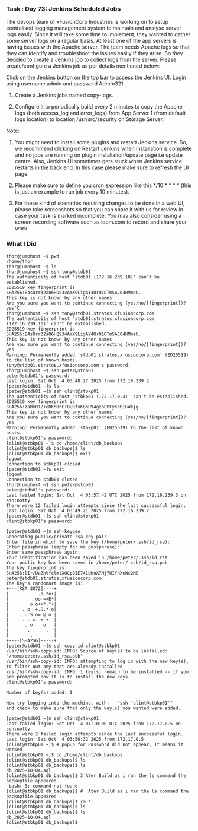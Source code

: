 ### Task : Day 73: Jenkins Scheduled Jobs

The devops team of xFusionCorp Industries is working on to setup centralised logging management system to maintain and analyse server logs easily. Since it will take some time to implement, they wanted to gather some server logs on a regular basis. At least one of the app servers is having issues with the Apache server. The team needs Apache logs so that they can identify and troubleshoot the issues easily if they arise. So they decided to create a Jenkins job to collect logs from the server. Please create/configure a Jenkins job as per details mentioned below:



Click on the Jenkins button on the top bar to access the Jenkins UI. Login using username admin and password Adm!n321

1. Create a Jenkins jobs named copy-logs.

2. Configure it to periodically build every 2 minutes to copy the Apache logs (both access_log and error_logs) from App Server 1 (from default logs location) to location /usr/src/security on Storage Server.

Note:

1. You might need to install some plugins and restart Jenkins service. So, we recommend clicking on Restart Jenkins when installation is complete and no jobs are running on plugin installation/update page i.e update centre. Also, Jenkins UI sometimes gets stuck when Jenkins service restarts in the back end. In this case please make sure to refresh the UI page.

2. Please make sure to define you cron expression like this */10 * * * * (this is just an example to run job every 10 minutes).

3. For these kind of scenarios requiring changes to be done in a web UI, please take screenshots so that you can share it with us for review in case your task is marked incomplete. You may also consider using a screen recording software such as loom.com to record and share your work.


### What I Did

```
thor@jumphost ~$ pwd
/home/thor
thor@jumphost ~$ ls
thor@jumphost ~$ ssh tony@stdb01
The authenticity of host 'stdb01 (172.16.239.10)' can't be established.
ED25519 key fingerprint is SHA256:E4sOrr32a86HQ934AmX9LigAY4UrO1OTmSAC04HMmaU.
This key is not known by any other names
Are you sure you want to continue connecting (yes/no/[fingerprint])? yes^C
thor@jumphost ~$ ssh tony@stdb01.stratos.xfusioncorp.com
The authenticity of host 'stdb01.stratos.xfusioncorp.com (172.16.239.10)' can't be established.
ED25519 key fingerprint is SHA256:E4sOrr32a86HQ934AmX9LigAY4UrO1OTmSAC04HMmaU.
This key is not known by any other names
Are you sure you want to continue connecting (yes/no/[fingerprint])? yes
Warning: Permanently added 'stdb01.stratos.xfusioncorp.com' (ED25519) to the list of known hosts.
tony@stdb01.stratos.xfusioncorp.com's password: 
thor@jumphost ~$ ssh peter@stdb01
peter@stdb01's password: 
Last login: Sat Oct  4 03:48:27 2025 from 172.16.239.2
[peter@stdb01 ~]$ ls
[peter@stdb01 ~]$ ssh clint@stbkp01
The authenticity of host 'stbkp01 (172.17.0.4)' can't be established.
ED25519 key fingerprint is SHA256:zaRxR12+eBKM8nETBuRfxKBhU94gzoEPFyKeBiGWkjg.
This key is not known by any other names
Are you sure you want to continue connecting (yes/no/[fingerprint])? yes
Warning: Permanently added 'stbkp01' (ED25519) to the list of known hosts.
clint@stbkp01's password: 
[clint@stbkp01 ~]$ cd /home/clint/db_backups
[clint@stbkp01 db_backups]$ ls
[clint@stbkp01 db_backups]$ exit
logout
Connection to stbkp01 closed.
[peter@stdb01 ~]$ exit
logout
Connection to stdb01 closed.
thor@jumphost ~$ ssh peter@stdb01
peter@stdb01's password: 
Last failed login: Sat Oct  4 03:57:42 UTC 2025 from 172.16.239.3 on ssh:notty
There were 12 failed login attempts since the last successful login.
Last login: Sat Oct  4 03:49:21 2025 from 172.16.239.2
[peter@stdb01 ~]$ ssh clint@stbkp01
clint@stbkp01's password: 

[peter@stdb01 ~]$ ssh-keygen
Generating public/private rsa key pair.
Enter file in which to save the key (/home/peter/.ssh/id_rsa): 
Enter passphrase (empty for no passphrase): 
Enter same passphrase again: 
Your identification has been saved in /home/peter/.ssh/id_rsa
Your public key has been saved in /home/peter/.ssh/id_rsa.pub
The key fingerprint is:
SHA256:lIr/UaZhVfclmtXOCp8IE741UHoX7Mj7UIYnXeWc2ME peter@stdb01.stratos.xfusioncorp.com
The key's randomart image is:
+---[RSA 3072]----+
|           .o.*o+|
|         .oo =+E*|
|        o.o++*.*+|
|     . o .+.O.* o|
|    . . S o= @ o |
|     . . =. + +  |
|      . o    o   |
|       . .    .  |
|        .        |
+----[SHA256]-----+
[peter@stdb01 ~]$ ssh-copy-id clint@stbkp01
/usr/bin/ssh-copy-id: INFO: Source of key(s) to be installed: "/home/peter/.ssh/id_rsa.pub"
/usr/bin/ssh-copy-id: INFO: attempting to log in with the new key(s), to filter out any that are already installed
/usr/bin/ssh-copy-id: INFO: 1 key(s) remain to be installed -- if you are prompted now it is to install the new keys
clint@stbkp01's password: 

Number of key(s) added: 1

Now try logging into the machine, with:   "ssh 'clint@stbkp01'"
and check to make sure that only the key(s) you wanted were added.

[peter@stdb01 ~]$ ssh clint@stbkp01
Last failed login: Sat Oct  4 04:10:00 UTC 2025 from 172.17.0.5 on ssh:notty
There were 2 failed login attempts since the last successful login.
Last login: Sat Oct  4 03:50:32 2025 from 172.17.0.5
[clint@stbkp01 ~]$ # popup for Password did not appear, It means it worked
[clint@stbkp01 ~]$ cd /home/clint/db_backups
[clint@stbkp01 db_backups]$ ls
[clint@stbkp01 db_backups]$ ls
db_2025-10-04.sql
[clint@stbkp01 db_backups]$ 3 Ater Build as i ran the ls command the backupfile appeared
-bash: 3: command not found
[clint@stbkp01 db_backups]$ #  Ater Build as i ran the ls command the backupfile appeared
[clint@stbkp01 db_backups]$ rm *
[clint@stbkp01 db_backups]$ ls
[clint@stbkp01 db_backups]$ ls
db_2025-10-04.sql
[clint@stbkp01 db_backups]$ 
```
